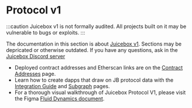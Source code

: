 # Protocol v1

:::caution
Juicebox v1 is not formally audited. All projects built on it may be vulnerable to bugs or exploits.
:::

The documentation in this section is about [Juicebox v1](https://github.com/jbx-protocol/juice-contracts-v1). Sections may be depricated or otherwise outdated. If you have any questions, ask in the [Juicebox Discord server](https://discord.com/invite/5JsDvuyCPd)

* Deployed contract addresses and Etherscan links are on the [Contract Addresses](/protocol-v1/resources/contract-addresses.md) page.
* Learn how to create dapps that draw on JB protocol data with the [Integration Guide](/protocol-v1/developers/integration-guide.md) and [Subgraph](developers/subgraph.md) pages.
* For a thorough visual walkthrough of Juicebox Protocol V1, please visit the Figma [Fluid Dynamics document](https://www.figma.com/file/dHsQ7Bt3ryXbZ2sRBAfBq5/Fluid-Dynamics).
